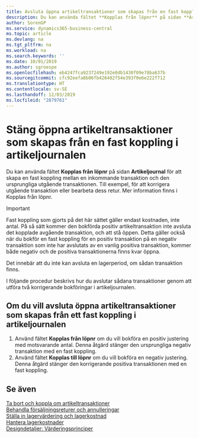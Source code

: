 ```yaml
---
title: Avsluta öppna artikeltransaktioner som skapas från en fast koppling i artikeljournalen | Microsoft Docs
description: Du kan använda fältet **Kopplas från löpnr** på sidan **Artikeljournal** för att skapa en fast koppling mellan en inkommande transaktion och den ursprungliga utgående transaktionen. Till exempel, för att korrigera utgående transaktion eller bearbeta dess retur.
author: SorenGP
ms.service: dynamics365-business-central
ms.topic: article
ms.devlang: na
ms.tgt_pltfrm: na
ms.workload: na
ms.search.keywords: ''
ms.date: 10/01/2019
ms.author: sgroespe
ms.openlocfilehash: eb4247fca9237249e192e0db1430f09e78ba637b
ms.sourcegitcommit: cfc92eefa8b06fb426482f54e393f0e6e222f712
ms.translationtype: HT
ms.contentlocale: sv-SE
ms.lasthandoff: 12/03/2019
ms.locfileid: "2879761"
---
```

# <a name="close-open-item-ledger-entries-resulting-from-fixed-application-in-the-item-journal"></a>Stäng öppna artikeltransaktioner som skapas från en fast koppling i artikeljournalen
Du kan använda fältet **Kopplas från löpnr** på sidan **Artikeljournal** för att skapa en fast koppling mellan en inkommande transaktion och den ursprungliga utgående transaktionen. Till exempel, för att korrigera utgående transaktion eller bearbeta dess retur. Mer information finns i Kopplas från löpnr.  

> [!IMPORTANT]  
>  Fast koppling som gjorts på det här sättet gäller endast kostnaden, inte antal. På så sätt kommer den bokförda positiv artikeltransaktion inte avsluta det kopplade avgående transaktion, och att stå öppen. Detta gäller också när du bokför en fast koppling för en positiv transaktion på en negativ transaktion som inte har avslutats av en vanlig positiva transaktion, kommer både negativ och de positiva transaktionerna finns kvar öppna.  
>   
>  Det innebär att du inte kan avsluta en lagerperiod, om sådan transaktion finns.  

I följande procedur beskrivs hur du avslutar sådana transaktioner genom att utföra två korrigerande bokföringar i artikeljournalen.  

## <a name="to-close-open-item-ledger-entries-that-result-from-a-fixed-application-in-the-item-journal"></a>Om du vill avsluta öppna artikeltransaktioner som skapas från ett fast koppling i artikeljournalen  

1.  Använd fältet **Kopplas från löpnr** om du vill bokföra en positiv justering med motsvarande antal. Denna åtgärd stänger den ursprungliga negativ transaktion med en fast koppling.  
2.  Använd fältet **Kopplas till löpnr** om du vill bokföra en negativ justering. Denna åtgärd stänger den korrigerande positiva transaktionen med en fast koppling.  

## <a name="see-also"></a>Se även  
[ Ta bort och koppla om artikeltransaktioner](finance-how-to-remove-and-reapply-item-entries.md)  
 [Behandla försäljningsreturer och annulleringar](sales-how-process-sales-returns-cancellations.md)   
 [Ställa in lagervärdering och lagerkostnad](finance-set-up-inventory-valuation-and-costing.md)   
 [Hantera lagerkostnader](finance-manage-inventory-costs.md)   
 [Designdetaljer: Värderingsprinciper](design-details-costing-methods.md)
